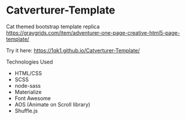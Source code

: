 # Catverturer-Template
Cat themed bootstrap template replica https://graygrids.com/item/adventurer-one-page-creative-html5-page-template/

Try it here: https://1qk1.github.io/Catverturer-Template/

Technologies Used

- HTML/CSS
- SCSS
- node-sass
- Materialize
- Font Awesome
- AOS (Animate on Scroll library)
- Shuffle.js
